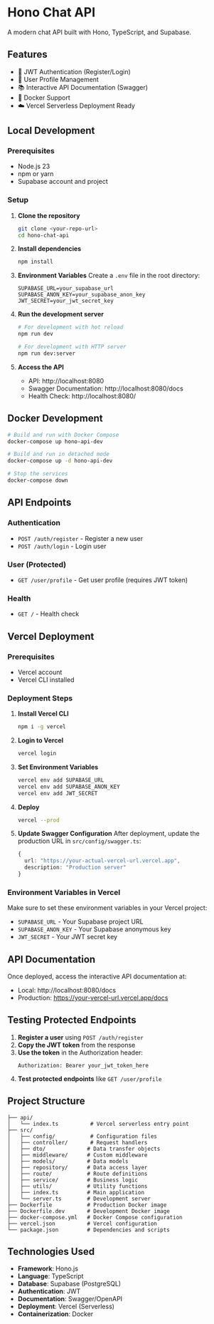 # Hono Chat API

A modern chat API built with Hono, TypeScript, and Supabase.

## Features

- 🔐 JWT Authentication (Register/Login)
- 👤 User Profile Management
- 📚 Interactive API Documentation (Swagger)
- 🐳 Docker Support
- ☁️ Vercel Serverless Deployment Ready

## Local Development

### Prerequisites

- Node.js 23
- npm or yarn
- Supabase account and project

### Setup

1. **Clone the repository**

   ```bash
   git clone <your-repo-url>
   cd hono-chat-api
   ```

2. **Install dependencies**

   ```bash
   npm install
   ```

3. **Environment Variables**
   Create a `.env` file in the root directory:

   ```env
   SUPABASE_URL=your_supabase_url
   SUPABASE_ANON_KEY=your_supabase_anon_key
   JWT_SECRET=your_jwt_secret_key
   ```

4. **Run the development server**

   ```bash
   # For development with hot reload
   npm run dev

   # For development with HTTP server
   npm run dev:server
   ```

5. **Access the API**
   - API: http://localhost:8080
   - Swagger Documentation: http://localhost:8080/docs
   - Health Check: http://localhost:8080/

## Docker Development

```bash
# Build and run with Docker Compose
docker-compose up hono-api-dev

# Build and run in detached mode
docker-compose up -d hono-api-dev

# Stop the services
docker-compose down
```

## API Endpoints

### Authentication

- `POST /auth/register` - Register a new user
- `POST /auth/login` - Login user

### User (Protected)

- `GET /user/profile` - Get user profile (requires JWT token)

### Health

- `GET /` - Health check

## Vercel Deployment

### Prerequisites

- Vercel account
- Vercel CLI installed

### Deployment Steps

1. **Install Vercel CLI**

   ```bash
   npm i -g vercel
   ```

2. **Login to Vercel**

   ```bash
   vercel login
   ```

3. **Set Environment Variables**

   ```bash
   vercel env add SUPABASE_URL
   vercel env add SUPABASE_ANON_KEY
   vercel env add JWT_SECRET
   ```

4. **Deploy**

   ```bash
   vercel --prod
   ```

5. **Update Swagger Configuration**
   After deployment, update the production URL in `src/config/swagger.ts`:
   ```typescript
   {
     url: "https://your-actual-vercel-url.vercel.app",
     description: "Production server"
   }
   ```

### Environment Variables in Vercel

Make sure to set these environment variables in your Vercel project:

- `SUPABASE_URL` - Your Supabase project URL
- `SUPABASE_ANON_KEY` - Your Supabase anonymous key
- `JWT_SECRET` - Your JWT secret key

## API Documentation

Once deployed, access the interactive API documentation at:

- Local: http://localhost:8080/docs
- Production: https://your-vercel-url.vercel.app/docs

## Testing Protected Endpoints

1. **Register a user** using `POST /auth/register`
2. **Copy the JWT token** from the response
3. **Use the token** in the Authorization header:
   ```
   Authorization: Bearer your_jwt_token_here
   ```
4. **Test protected endpoints** like `GET /user/profile`

## Project Structure

```
├── api/
│   └── index.ts          # Vercel serverless entry point
├── src/
│   ├── config/           # Configuration files
│   ├── controller/       # Request handlers
│   ├── dto/             # Data transfer objects
│   ├── middleware/      # Custom middleware
│   ├── models/          # Data models
│   ├── repository/      # Data access layer
│   ├── route/           # Route definitions
│   ├── service/         # Business logic
│   ├── utils/           # Utility functions
│   ├── index.ts         # Main application
│   └── server.ts        # Development server
├── Dockerfile           # Production Docker image
├── Dockerfile.dev       # Development Docker image
├── docker-compose.yml   # Docker Compose configuration
├── vercel.json          # Vercel configuration
└── package.json         # Dependencies and scripts
```

## Technologies Used

- **Framework**: Hono.js
- **Language**: TypeScript
- **Database**: Supabase (PostgreSQL)
- **Authentication**: JWT
- **Documentation**: Swagger/OpenAPI
- **Deployment**: Vercel (Serverless)
- **Containerization**: Docker
